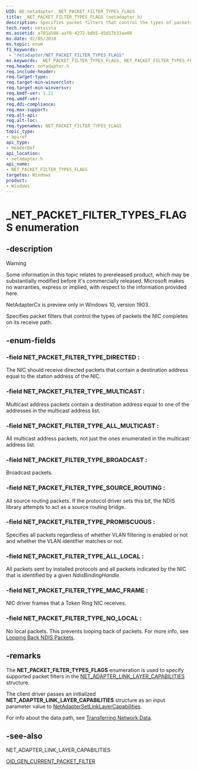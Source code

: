 ```yaml
---
UID: NE:netadapter._NET_PACKET_FILTER_TYPES_FLAGS
title: _NET_PACKET_FILTER_TYPES_FLAGS (netadapter.h)
description: Specifies packet filters that control the types of packets the NIC completes on its receive path.
tech.root: netvista
ms.assetid: a701a508-aaf8-4272-bdb5-d5d57b33ae08
ms.date: 02/05/2018
ms.topic: enum
f1_keywords:
 - "netadapter/NET_PACKET_FILTER_TYPES_FLAGS"
ms.keywords: _NET_PACKET_FILTER_TYPES_FLAGS, NET_PACKET_FILTER_TYPES_FLAGS, 
req.header: netadapter.h
req.include-header:
req.target-type:
req.target-min-winverclnt:
req.target-min-winversvr:
req.kmdf-ver: 1.21
req.umdf-ver:
req.ddi-compliance:
req.max-support:
req.alt-api:
req.alt-loc:
req.typenames: NET_PACKET_FILTER_TYPES_FLAGS
topic_type: 
- apiref
api_type: 
- HeaderDef
api_location:
- netadapter.h
api_name: 
- NET_PACKET_FILTER_TYPES_FLAGS
targetos: Windows
product:
- Windows
---
```


# _NET_PACKET_FILTER_TYPES_FLAGS enumeration

## -description

> [!WARNING]
> Some information in this topic relates to prereleased product, which may be substantially modified before it's commercially released. Microsoft makes no warranties, express or implied, with respect to the information provided here.
>
> NetAdapterCx is preview only in Windows 10, version 1903.

Specifies packet filters that control the types of packets the NIC completes on its receive path.

## -enum-fields

### -field NET_PACKET_FILTER_TYPE_DIRECTED : 
The NIC should receive directed packets that contain a destination address equal to the station address of the NIC.

### -field NET_PACKET_FILTER_TYPE_MULTICAST : 
Multicast address packets contain a destination address equal to one of the addresses in the multicast address list.

### -field NET_PACKET_FILTER_TYPE_ALL_MULTICAST : 
All multicast address packets, not just the ones enumerated in the multicast address list.

### -field NET_PACKET_FILTER_TYPE_BROADCAST : 
Broadcast packets.

### -field NET_PACKET_FILTER_TYPE_SOURCE_ROUTING : 
All source routing packets. If the protocol driver sets this bit, the NDIS library attempts to act as a source routing bridge.

### -field NET_PACKET_FILTER_TYPE_PROMISCUOUS : 
Specifies all packets regardless of whether VLAN filtering is enabled or not and whether the VLAN identifier matches or not.

### -field NET_PACKET_FILTER_TYPE_ALL_LOCAL : 
All packets sent by installed protocols and all packets indicated by the NIC that is identified by a given *NdisBindingHandle*.

### -field NET_PACKET_FILTER_TYPE_MAC_FRAME : 
NIC driver frames that a Token Ring NIC receives.

### -field NET_PACKET_FILTER_TYPE_NO_LOCAL : 
No local packets. This prevents looping back of packets. For more info, see [Looping Back NDIS Packets](https://docs.microsoft.com/windows-hardware/drivers/network/looping-back-ndis-packets).

## -remarks

The **NET_PACKET_FILTER_TYPES_FLAGS** enumeration is used to specify supported packet filters in the [NET_ADAPTER_LINK_LAYER_CAPABILITIES](ns-netadapter-_net_adapter_link_layer_capabilities.md) structure.

The client driver passes an initialized **NET_ADAPTER_LINK_LAYER_CAPABILITIES** structure as an input parameter value to [NetAdapterSetLinkLayerCapabilities](nf-netadapter-netadaptersetlinklayercapabilities.md).

For info about the data path, see [Transferring Network Data](https://docs.microsoft.com/windows-hardware/drivers/netcx/transferring-network-data).



## -see-also

NET_ADAPTER_LINK_LAYER_CAPABILITIES

[OID_GEN_CURRENT_PACKET_FILTER](https://docs.microsoft.com/windows-hardware/drivers/network/oid-gen-current-packet-filter)
